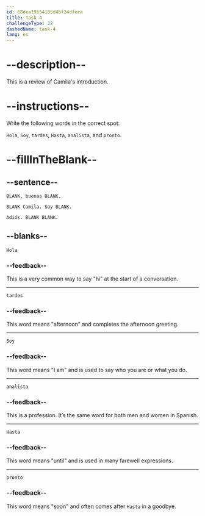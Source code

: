 ```yaml
---
id: 68dea19554185d4bf24dfeea
title: Task 4
challengeType: 22
dashedName: task-4
lang: es
---
```

<!-- REVIEW -->

# --description--

This is a review of Camila's introduction.

# --instructions--

Write the following words in the correct spot:

`Hola`, `Soy`, `tardes`, `Hasta`, `analista`, and `pronto`.

# --fillInTheBlank--

## --sentence--

`BLANK, buenas BLANK.`  

`BLANK Camila. Soy BLANK.`  

`Adiós. BLANK BLANK.`

## --blanks--

`Hola`

### --feedback--

This is a very common way to say "hi" at the start of a conversation.

---

`tardes`

### --feedback--

This word means "afternoon" and completes the afternoon greeting.

---

`Soy`

### --feedback--

This word means "I am" and is used to say who you are or what you do.

---

`analista`

### --feedback--

This is a profession. It’s the same word for both men and women in Spanish.

---

`Hasta`

### --feedback--

This word means "until" and is used in many farewell expressions.

---

`pronto`

### --feedback--

This word means "soon" and often comes after `Hasta` in a goodbye.
